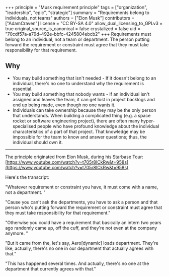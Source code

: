 +++
principle = "Musk requirement principle"
tags = ["organization", "leadership", "epic", "strategic"]
summary = "Requirements belong to individuals, not teams"
authors = ["Elon Musk"]
contributors = ["AdamCraven"]
license = "CC BY-SA 4.0"
allow_dual_licensing_to_GPLv3 = true
original_source_is_canonical = false
crystalized = false
uid = "70cdf57a-a79d-492e-bbfc-4245804ebcb2"
+++
Requirements must belong to an individual, not a team or department.  The person putting forward the requirement or constraint must agree that they must take responsibility for that requirement.

## Why

- You may build something that isn't needed - If it doesn't belong to an individual, there's no one to understand why the requirement is essential.
- You may build something that nobody wants - If an individual isn't assigned and leaves the team, it can get lost in project backlogs and end up being made, even though no one wants it.
- Individuals can take ownership because they may be the only person that understands. When building a complicated thing (e.g. a space rocket or software engineering project), there are often many hyper-specialised people who have profound knowledge about the individual characteristics of a part of that project. That knowledge may be impossible for the team to know and answer questions; thus, the individual should own it.

----

The principle originated from Elon Musk, during his Starbase Tour: [https://www.youtube.com/watch?v=t705r8ICkRw&t=958s](https://www.youtube.com/watch?v=t705r8ICkRw&t=958s)

Here's the transcript:

"Whatever requirement or constraint you have, it must come with a name, not a department. "

"Cause you can't ask the departments, you have to ask a person and that person who's putting forward the requirement or constraint must agree that they must take responsibility for that requirement."

"Otherwise you could have a requirement that basically an intern two years ago randomly came up, off the cuff, and they're not even at the company anymore. "

"But it came from the, let's say, Aero[dynamic] loads department. They're like, actually, there's no one in our department that actually agrees with that."

"This has happened several times. And actually, there's no one at the department that currently agrees with that."